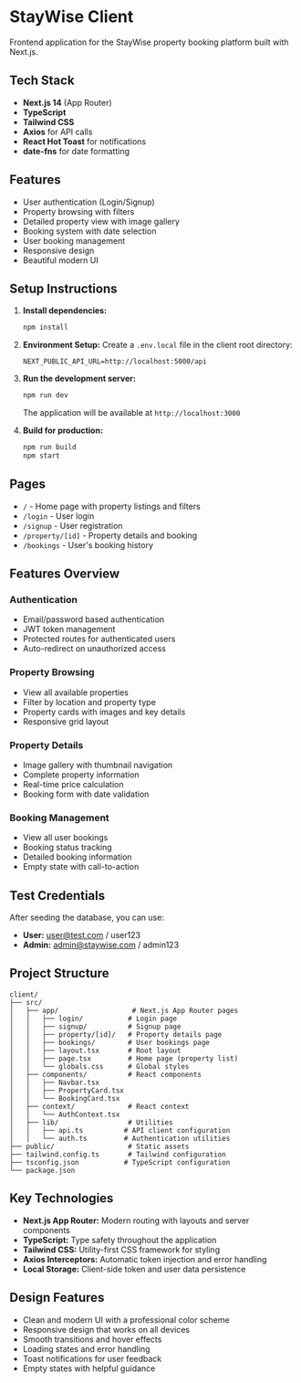 # StayWise Client

Frontend application for the StayWise property booking platform built with Next.js.

## Tech Stack

- **Next.js 14** (App Router)
- **TypeScript**
- **Tailwind CSS**
- **Axios** for API calls
- **React Hot Toast** for notifications
- **date-fns** for date formatting

## Features

- User authentication (Login/Signup)
- Property browsing with filters
- Detailed property view with image gallery
- Booking system with date selection
- User booking management
- Responsive design
- Beautiful modern UI

## Setup Instructions

1. **Install dependencies:**
   ```bash
   npm install
   ```

2. **Environment Setup:**
   Create a `.env.local` file in the client root directory:
   ```
   NEXT_PUBLIC_API_URL=http://localhost:5000/api
   ```

3. **Run the development server:**
   ```bash
   npm run dev
   ```
   The application will be available at `http://localhost:3000`

4. **Build for production:**
   ```bash
   npm run build
   npm start
   ```

## Pages

- `/` - Home page with property listings and filters
- `/login` - User login
- `/signup` - User registration
- `/property/[id]` - Property details and booking
- `/bookings` - User's booking history

## Features Overview

### Authentication
- Email/password based authentication
- JWT token management
- Protected routes for authenticated users
- Auto-redirect on unauthorized access

### Property Browsing
- View all available properties
- Filter by location and property type
- Property cards with images and key details
- Responsive grid layout

### Property Details
- Image gallery with thumbnail navigation
- Complete property information
- Real-time price calculation
- Booking form with date validation

### Booking Management
- View all user bookings
- Booking status tracking
- Detailed booking information
- Empty state with call-to-action

## Test Credentials

After seeding the database, you can use:
- **User:** user@test.com / user123
- **Admin:** admin@staywise.com / admin123

## Project Structure

```
client/
├── src/
│   ├── app/                  # Next.js App Router pages
│   │   ├── login/           # Login page
│   │   ├── signup/          # Signup page
│   │   ├── property/[id]/   # Property details page
│   │   ├── bookings/        # User bookings page
│   │   ├── layout.tsx       # Root layout
│   │   ├── page.tsx         # Home page (property list)
│   │   └── globals.css      # Global styles
│   ├── components/          # React components
│   │   ├── Navbar.tsx
│   │   ├── PropertyCard.tsx
│   │   └── BookingCard.tsx
│   ├── context/             # React context
│   │   └── AuthContext.tsx
│   ├── lib/                 # Utilities
│   │   ├── api.ts          # API client configuration
│   │   └── auth.ts         # Authentication utilities
├── public/                  # Static assets
├── tailwind.config.ts       # Tailwind configuration
├── tsconfig.json           # TypeScript configuration
└── package.json

```

## Key Technologies

- **Next.js App Router:** Modern routing with layouts and server components
- **TypeScript:** Type safety throughout the application
- **Tailwind CSS:** Utility-first CSS framework for styling
- **Axios Interceptors:** Automatic token injection and error handling
- **Local Storage:** Client-side token and user data persistence

## Design Features

- Clean and modern UI with a professional color scheme
- Responsive design that works on all devices
- Smooth transitions and hover effects
- Loading states and error handling
- Toast notifications for user feedback
- Empty states with helpful guidance

